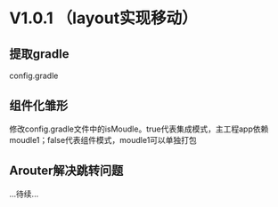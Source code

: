 # V1.0.1   （layout实现移动）
## 提取gradle
  config.gradle
## 组件化雏形
  修改config.gradle文件中的isMoudle。true代表集成模式，主工程app依赖moudle1；false代表组件模式，moudle1可以单独打包
## Arouter解决跳转问题
  ...待续...
